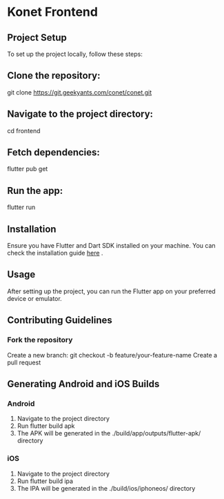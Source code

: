 # Konet Frontend

## Project Setup

To set up the project locally, follow these steps:

## Clone the repository:

git clone https://git.geekyants.com/conet/conet.git

## Navigate to the project directory:

cd frontend

## Fetch dependencies:

flutter pub get

## Run the app:

flutter run

## Installation

Ensure you have Flutter and Dart SDK installed on your machine. You can check the installation guide <a href="https://docs.flutter.dev/get-started/install" target="_blank">here</a> .

## Usage

After setting up the project, you can run the Flutter app on your preferred device or emulator.

## Contributing Guidelines

### Fork the repository

Create a new branch: git checkout -b feature/your-feature-name
Create a pull request

## Generating Android and iOS Builds

### Android

1. Navigate to the project directory
2. Run flutter build apk
3. The APK will be generated in the ./build/app/outputs/flutter-apk/ directory

### iOS

1. Navigate to the project directory
2. Run flutter build ipa
3. The IPA will be generated in the ./build/ios/iphoneos/ directory
